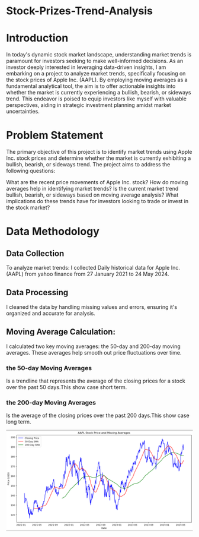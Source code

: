 # Stock-Prizes-Trend-Analysis
# Introduction
In today's dynamic stock market landscape, understanding market trends is paramount for investors seeking to make well-informed decisions. As an investor deeply interested in leveraging data-driven insights, I am embarking on a project to analyze market trends, specifically focusing on the stock prices of Apple Inc. (AAPL). By employing moving averages as a fundamental analytical tool, the aim is to offer actionable insights into whether the market is currently experiencing a bullish, bearish, or sideways trend. This endeavor is poised to equip investors like myself with valuable perspectives, aiding in strategic investment planning amidst market uncertainties.
# Problem Statement
The primary objective of this project is to identify market trends using Apple Inc. stock prices and determine whether the market is currently exhibiting a bullish, bearish, or sideways trend. The project aims to address the following questions:

What are the recent price movements of Apple Inc. stock?
How do moving averages help in identifying market trends?
Is the current market trend bullish, bearish, or sideways based on moving average analysis?
What implications do these trends have for investors looking to trade or invest in the stock market?
# Data Methodology 
## Data Collection
To analyze market trends:
I collected Daily historical data for Apple Inc. (AAPL) from yahoo finance from 27 January 2021 to 24 May 2024.
## Data Processing
I cleaned the data by handling missing values and errors, ensuring it's organized and accurate for analysis.
## Moving Average Calculation:
I calculated two key moving averages: the 50-day and 200-day moving averages. These averages help smooth out price fluctuations over time.
### the 50-day Moving Averages
Is a trendline that represents the average of the closing prices for a stock over the past 50 days.This show case short term.
### the 200-day Moving Averages
Is the average of the closing prices over the past 200 days.This show case long term.

![Alt Text](https://github.com/CynthiaKiplagat/Stock-Prizes-Trend-Analysis/blob/main/AAPL%20MVA.PNG)






